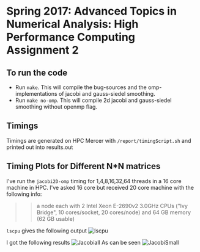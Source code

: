 # Spring 2017: Advanced Topics in Numerical Analysis: High Performance Computing Assignment 2

## To run the code
- Run `make`. This will compile the bug-sources and the omp-implementations of jacobi and gauss-siedel smoothing. 
- Run `make no-omp`. This will compile 2d jacobi and gauss-siedel smoothing without openmp flag. 

## Timings 
Timings are generated on HPC Mercer with  `/report/timingScript.sh` and printed out into results.out

## Timing Plots for Different N*N matrices
 I've run the `jacobi2D-omp` timing for 1,4,8,16,32,64 threads in a 16 core machine in HPC. I've asked 16 core but received 20 core machine with the following info:

>>a node each with 2 Intel Xeon E-2690v2 3.0GHz CPUs ("Ivy Bridge", 10 cores/socket, 20 cores/node) and 64 GB memory (62 GB usable)

`lscpu` gives the following output
![lscpu](/report/lscpu.jpg)

I got the following results
![Jacobiall](/report/Jacobiall.jpg)
As can be seen
![JacobiSmall](/report/JacobiSmall.jpg)



